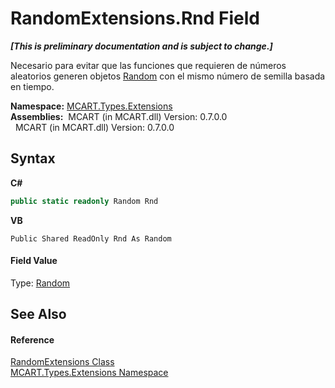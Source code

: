 # RandomExtensions.Rnd Field
 _**\[This is preliminary documentation and is subject to change.\]**_

Necesario para evitar que las funciones que requieren de números aleatorios generen objetos <a href="http://msdn2.microsoft.com/es-es/library/ts6se2ek" target="_blank">Random</a> con el mismo número de semilla basada en tiempo.

**Namespace:**&nbsp;<a href="a8e71047-44e0-7000-43f0-67a6f5b9758c">MCART.Types.Extensions</a><br />**Assemblies:**&nbsp;&nbsp;MCART (in MCART.dll) Version: 0.7.0.0<br />&nbsp;&nbsp;MCART (in MCART.dll) Version: 0.7.0.0<br />

## Syntax

**C#**<br />
``` C#
public static readonly Random Rnd
```

**VB**<br />
``` VB
Public Shared ReadOnly Rnd As Random
```


#### Field Value
Type: <a href="http://msdn2.microsoft.com/es-es/library/ts6se2ek" target="_blank">Random</a>

## See Also


#### Reference
<a href="f618dd0b-773d-54df-56f9-f599de304619">RandomExtensions Class</a><br /><a href="a8e71047-44e0-7000-43f0-67a6f5b9758c">MCART.Types.Extensions Namespace</a><br />